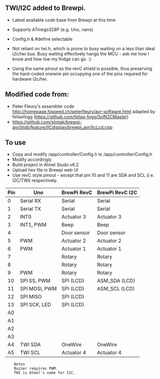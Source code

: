 ## TWI/I2C added to Brewpi. 
 - Latest available code base from Brewpi at this time
 - Supports ATmego328P (e.g. Uno, nano)
 - Config.h & #define selectable
 - Not reliant on twi.h, which is prone to busy waiting on a less than ideal i2c/twi bus. Busy waiting effectively hangs the MCU - ask me how I know and how low my fridge can go. :)
  
- Using the same pinout as the revC shield is possible, thus preserving the hard-coded onewire pin occupying one of the pins required for hardware i2c/twi.

## Modified code from:
 - Peter Fleury's assembler code http://homepage.hispeed.ch/peterfleury/avr-software.html adapted by feliasfogg (https://github.com/felias-fogg/SoftI2CMaster)
 - https://github.com/slintak/brewpi-avr/blob/feature/IICdisplay/brewpi_avr/IicLcd.cpp

## To use
- Copy and modify /app/controller/Config.h to /app/controller/Config.h
- Modify accordingly
- Build project in Atmel Studo v6.2
- Upload hex file in Brewpi web UI
- Use revC style pinout - except that pin 10 and 11 are SDA and SCL (i.e. I2C/TWI) respectively.


Pin | Uno  | BrewPi RevC | BrewPi RevC I2C
--- | ----- | -------- | -----
0|Serial RX | Serial | Serial
1|Serial TX | Serial| Serial
2|INT0 | Actuator 3|Actuator 3
3|INT1, PWM|Beep|Beep
4||  Door sensor| Door sensor
5|PWM | Actuator 2|Actuator 2
6|PWM | Actuator 1  |Actuator 1
7|| Rotary|Rotary
8||   Rotary|Rotary
9| PWM | Rotary | Rotary
10| SPI SS, PWM |SPI (LCD)| ASM_SDA (LCD)	
11| SPI MOSI, PWM |SPI (LCD)| ASM_SCL (LCD)	
12| SPI MISO | SPI (LCD)|
13| SPI SCK, LED | SPI (LCD)|
A0|||			
A1|||			
A2||| 
A3||| 
A4| TWI SDA | OneWire | OneWire
A5| TWI SCL | Actuator 4 | Actuator 4
			
		Notes	
		Buzzer requires PWM.	
		TWI is Atmel's name for I2C.
		
